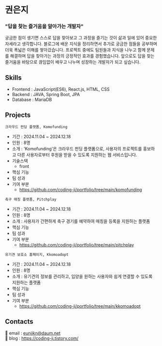 # 권은지
### "답을 찾는 즐거움을 알아가는 개발자" 
궁금한 점이 생기면 스스로 답을 찾아보고 그 과정을 즐기는 것이 삶과 일에 있어 중요한 자세라고 생각합니다. 블로그에 배운 지식을 정리하면서 추가로 궁금한 점들을 공부하며 더욱 폭넓은 이해를 쌓아갔습니다. 프로젝트 중에도 팀원들과 지식을 나누고 함께 문제를 해결하며 답을 찾아가는 과정의 긍정적인 효과를 경험했습니다. 앞으로도 답을 찾는 즐거움을 바탕으로 끊임없이 배우고 나누며 성장하는 개발자가 되고 싶습니다.

## Skills
* Frontend  :  JavaScript(ES6), React.js, HTML, CSS 
* Backend   :  JAVA, Spring Boot, JPA 
* Database  :  MariaDB

## Projects
```
크라우드 펀딩 플랫폼, Komofunding
``` 
* 기간 : 2024.11.04 ~ 2024.12.18
* 인원 : 8명
* 소개 : 'Komofunding'은 크라우드 펀딩 플랫폼으로, 사용자의 프로젝트를 홍보하고 다른 사용자로부터 후원을 받을 수 있도록 지원하는 웹 서비스입니다.
* 기술스택
  - front 
* 핵심 기능
* 팀 성과
* 기여 부분
  - https://github.com/coding-ji/portfolio/tree/main/komofunding

```
축구 매칭 플랫폼, Pitchplay
```
* 기간 : 2024.11.04 ~ 2024.12.18
* 인원 : 8명 
* 소개 : 사용자가 간편하게 축구 경기를 예약하여 매칭을 등록을 지원하는 플랫폼
* 핵심 기능
* 팀 성과
* 기여 부분
  - https://github.com/coding-ji/portfolio/tree/main/pitchplay

```
유기견 보호소 홈페이지, Kkomoadopt 
```
* 기간 : 2024.11.04 ~ 2024.12.18
* 인원 : 8명 
* 소개 : 유기견의 정보를 관리하고, 입양을 원하는 사용자와 쉽게 연결할 수 있도록 지원하는 플랫폼
* 핵심 기능
* 팀 성과
* 기여 부분
  - https://github.com/coding-ji/portfolio/tree/main/kkomoadopt


## Contacts
📧 email : eunjikn@daum.net <br/>
📝 blog : https://coding-ji.tistory.com/
